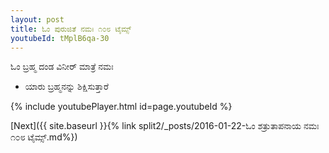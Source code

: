 ```yaml
---
layout: post
title: ಓಂ ಪುರುಜಿತೆ ನಮಃ ೧೦೮ ಟೈಮ್ಸ್
youtubeId: tMplB6qa-30
---
```

 
 
 ಓಂ ಬ್ರಹ್ಮ ದಂಡ ವಿನೀರ್ ಮಾತ್ರೆ ನಮಃ  
 
 - ಯಾರು ಬ್ರಹ್ಮನನ್ನು ಶಿಕ್ಷಿಸುತ್ತಾರೆ 
 
  
 
  
 
 
 
 
 
 


{% include youtubePlayer.html id=page.youtubeId %}
 
[Next]({{ site.baseurl }}{% link  split2/_posts/2016-01-22-ಓಂ ಶತ್ರುತಾಪನಾಯ ನಮಃ ೧೦೮ ಟೈಮ್ಸ್.md%})
 
